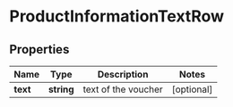 # ProductInformationTextRow

## Properties

| Name | Type | Description | Notes |
|------------ | ------------- | ------------- | -------------|
**text** | **string** | text of the voucher |[optional]|